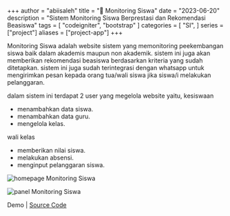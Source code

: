 +++
author = "abiisaleh"
title = "🏫 Monitoring Siswa"
date = "2023-06-20"
description = "Sistem Monitoring Siswa Berprestasi dan Rekomendasi Beasiswa"
tags = [
    "codeigniter", "bootstrap"
]
categories = [
    "SI",
]
series = ["project"]
aliases = ["project-app"]
+++

Monitoring Siswa adalah website sistem yang memonitoring peekembangan siswa baik dalam akademis maupun non akademik. sistem ini juga akan memberikan rekomendasi beasiswa berdasarkan kriteria yang sudah ditetapkan. sistem ini juga sudah terintegrasi dengan whatsapp untuk mengirimkan pesan kepada orang tua/wali siswa jika siswa/i melakukan pelanggaran.

dalam sistem ini terdapat 2 user yang megelola website yaitu,
kesiswaan

- menambahkan data siswa.
- menambahkan data guru.
- mengelola kelas.

wali kelas

- memberikan nilai siswa.
- melakukan absensi.
- menginput pelanggaran siswa.

![homepage Monitoring Siswa](simon-homepage.jpeg "Homepage Monitoring Siswa")

![panel Monitoring Siswa](simon-panel.jpeg "panel Monitoring Siswa")

Demo | [Source Code](https://github.com/abiisaleh/lewi)
